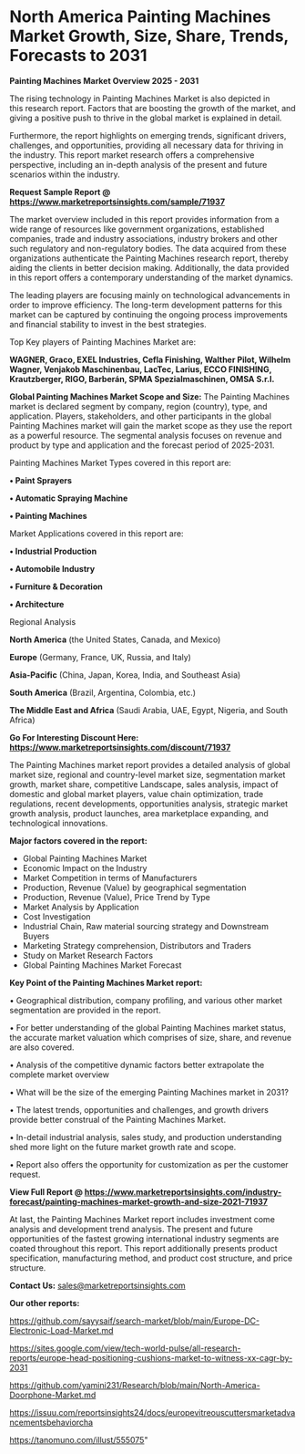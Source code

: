 # North America Painting Machines Market Growth, Size, Share, Trends, Forecasts to 2031

<Strong> Painting Machines Market Overview 2025 - 2031</strong>

The rising technology in Painting Machines Market is also depicted in this research report. Factors that are boosting the growth of the market, and giving a positive push to thrive in the global market is explained in detail.

Furthermore, the report highlights on emerging trends, significant drivers, challenges, and opportunities, providing all necessary data for thriving in the industry. This report market research offers a comprehensive perspective, including an in-depth analysis of the present and future scenarios within the industry.

<strong>Request Sample Report @ <a href=https://www.marketreportsinsights.com/sample/71937>https://www.marketreportsinsights.com/sample/71937</a></strong>

The market overview included in this report provides information from a wide range of resources like government organizations, established companies, trade and industry associations, industry brokers and other such regulatory and non-regulatory bodies. The data acquired from these organizations authenticate the Painting Machines research report, thereby aiding the clients in better decision making. Additionally, the data provided in this report offers a contemporary understanding of the market dynamics.

The leading players are focusing mainly on technological advancements in order to improve efficiency. The long-term development patterns for this market can be captured by continuing the ongoing process improvements and financial stability to invest in the best strategies.

Top Key players of Painting Machines Market are:

<strong>WAGNER, Graco, EXEL Industries, Cefla Finishing, Walther Pilot, Wilhelm Wagner, Venjakob Maschinenbau, LacTec, Larius, ECCO FINISHING, Krautzberger, RIGO, Barberán, SPMA Spezialmaschinen, OMSA S.r.l.</strong>

<strong><b>Global Painting Machines Market Scope and Size:</b></strong>
The Painting Machines market is declared segment by company, region (country), type, and application. Players, stakeholders, and other participants in the global Painting Machines market will gain the market scope as they use the report as a powerful resource. The segmental analysis focuses on revenue and product by type and application and the forecast period of 2025-2031.

Painting Machines Market Types covered in this report are:

<strong>• Paint Sprayers

• Automatic Spraying Machine

• Painting Machines</strong>

Market Applications covered in this report are:

<strong>• Industrial Production

• Automobile Industry

• Furniture & Decoration

• Architecture</strong> 

Regional Analysis

<strong>North America</strong> (the United States, Canada, and Mexico)

<strong>Europe</strong> (Germany, France, UK, Russia, and Italy)

<strong>Asia-Pacific</strong> (China, Japan, Korea, India, and Southeast Asia)

<strong>South America</strong> (Brazil, Argentina, Colombia, etc.)

<strong>The Middle East and Africa</strong> (Saudi Arabia, UAE, Egypt, Nigeria, and South Africa)

<strong>Go For Interesting Discount Here: <a href=https://www.marketreportsinsights.com/discount/71937>https://www.marketreportsinsights.com/discount/71937</a></strong>

The Painting Machines market report provides a detailed analysis of global market size, regional and country-level market size, segmentation market growth, market share, competitive Landscape, sales analysis, impact of domestic and global market players, value chain optimization, trade regulations, recent developments, opportunities analysis, strategic market growth analysis, product launches, area marketplace expanding, and technological innovations.

<strong><b>Major factors covered in the report:</b></strong>
<ul>
  <li>Global Painting Machines Market </li>
  <li>Economic Impact on the Industry</li>
  <li>Market Competition in terms of Manufacturers</li>
  <li>Production, Revenue (Value) by geographical segmentation</li>
  <li>Production, Revenue (Value), Price Trend by Type</li>
  <li>Market Analysis by Application</li>
  <li>Cost Investigation</li>
  <li>Industrial Chain, Raw material sourcing strategy and Downstream Buyers</li>
  <li>Marketing Strategy comprehension, Distributors and Traders</li>
  <li>Study on Market Research Factors</li>
  <li>Global Painting Machines Market Forecast</li>
</ul>

<strong><b>Key Point of the Painting Machines Market report:</b></strong>

• Geographical distribution, company profiling, and various other market segmentation are provided in the report.

• For better understanding of the global Painting Machines market status, the accurate market valuation which comprises of size, share, and revenue are also covered.

• Analysis of the competitive dynamic factors better extrapolate the complete market overview

• What will be the size of the emerging Painting Machines market in 2031?

• The latest trends, opportunities and challenges, and growth drivers provide better construal of the Painting Machines Market.

• In-detail industrial analysis, sales study, and production understanding shed more light on the future market growth rate and scope.

• Report also offers the opportunity for customization as per the customer request.

<strong><b>View Full Report @ <a href=https://www.marketreportsinsights.com/industry-forecast/painting-machines-market-growth-and-size-2021-71937>https://www.marketreportsinsights.com/industry-forecast/painting-machines-market-growth-and-size-2021-71937</a></b></strong>


At last, the Painting Machines Market report includes investment come analysis and development trend analysis. The present and future opportunities of the fastest growing international industry segments are coated throughout this report. This report additionally presents product specification, manufacturing method, and product cost structure, and price structure.

<strong>Contact Us:</strong>
sales@marketreportsinsights.com

<strong>Our other reports:</strong>

<a href=https://github.com/sayysaif/search-market/blob/main/Europe-DC-Electronic-Load-Market.md>https://github.com/sayysaif/search-market/blob/main/Europe-DC-Electronic-Load-Market.md</a>

<a href=https://sites.google.com/view/tech-world-pulse/all-research-reports/europe-head-positioning-cushions-market-to-witness-xx-cagr-by-2031>https://sites.google.com/view/tech-world-pulse/all-research-reports/europe-head-positioning-cushions-market-to-witness-xx-cagr-by-2031</a>

<a href=https://github.com/yamini231/Research/blob/main/North-America-Doorphone-Market.md>https://github.com/yamini231/Research/blob/main/North-America-Doorphone-Market.md</a>

<a href=https://issuu.com/reportsinsights24/docs/europevitreouscuttersmarketadvancementsbehaviorcha>https://issuu.com/reportsinsights24/docs/europevitreouscuttersmarketadvancementsbehaviorcha</a>

<a href=https://tanomuno.com/illust/555075>https://tanomuno.com/illust/555075</a>"
